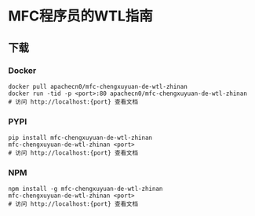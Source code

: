 # MFC程序员的WTL指南

## 下载

### Docker

```
docker pull apachecn0/mfc-chengxuyuan-de-wtl-zhinan
docker run -tid -p <port>:80 apachecn0/mfc-chengxuyuan-de-wtl-zhinan
# 访问 http://localhost:{port} 查看文档
```

### PYPI

```
pip install mfc-chengxuyuan-de-wtl-zhinan
mfc-chengxuyuan-de-wtl-zhinan <port>
# 访问 http://localhost:{port} 查看文档
```

### NPM

```
npm install -g mfc-chengxuyuan-de-wtl-zhinan
mfc-chengxuyuan-de-wtl-zhinan <port>
# 访问 http://localhost:{port} 查看文档
```